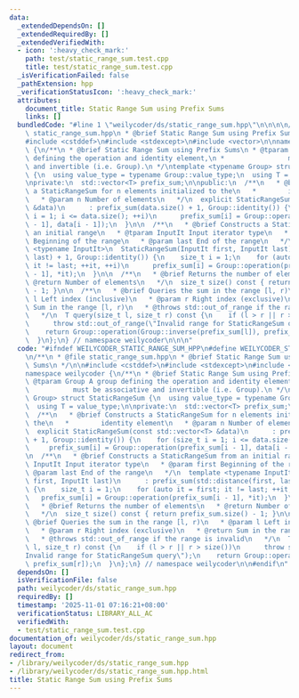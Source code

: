 ```yaml
---
data:
  _extendedDependsOn: []
  _extendedRequiredBy: []
  _extendedVerifiedWith:
  - icon: ':heavy_check_mark:'
    path: test/static_range_sum.test.cpp
    title: test/static_range_sum.test.cpp
  _isVerificationFailed: false
  _pathExtension: hpp
  _verificationStatusIcon: ':heavy_check_mark:'
  attributes:
    document_title: Static Range Sum using Prefix Sums
    links: []
  bundledCode: "#line 1 \"weilycoder/ds/static_range_sum.hpp\"\n\n\n\n/**\n * @file\
    \ static_range_sum.hpp\n * @brief Static Range Sum using Prefix Sums\n */\n\n\
    #include <cstddef>\n#include <stdexcept>\n#include <vector>\n\nnamespace weilycoder\
    \ {\n/**\n * @brief Static Range Sum using Prefix Sums\n * @tparam Group A group\
    \ defining the operation and identity element,\n *                must be associative\
    \ and invertible (i.e. Group).\n */\ntemplate <typename Group> struct StaticRangeSum\
    \ {\n  using value_type = typename Group::value_type;\n  using T = value_type;\n\
    \nprivate:\n  std::vector<T> prefix_sum;\n\npublic:\n  /**\n   * @brief Constructs\
    \ a StaticRangeSum for n elements initialized to the\n   *        identity element\n\
    \   * @param n Number of elements\n   */\n  explicit StaticRangeSum(const std::vector<T>\
    \ &data)\n      : prefix_sum(data.size() + 1, Group::identity()) {\n    for (size_t\
    \ i = 1; i <= data.size(); ++i)\n      prefix_sum[i] = Group::operation(prefix_sum[i\
    \ - 1], data[i - 1]);\n  }\n\n  /**\n   * @brief Constructs a StaticRangeSum from\
    \ an initial range\n   * @tparam InputIt Input iterator type\n   * @param first\
    \ Beginning of the range\n   * @param last End of the range\n   */\n  template\
    \ <typename InputIt>\n  StaticRangeSum(InputIt first, InputIt last)\n      : prefix_sum(std::distance(first,\
    \ last) + 1, Group::identity()) {\n    size_t i = 1;\n    for (auto it = first;\
    \ it != last; ++it, ++i)\n      prefix_sum[i] = Group::operation(prefix_sum[i\
    \ - 1], *it);\n  }\n\n  /**\n   * @brief Returns the number of elements\n   *\
    \ @return Number of elements\n   */\n  size_t size() const { return prefix_sum.size()\
    \ - 1; }\n\n  /**\n   * @brief Queries the sum in the range [l, r)\n   * @param\
    \ l Left index (inclusive)\n   * @param r Right index (exclusive)\n   * @return\
    \ Sum in the range [l, r)\n   * @throws std::out_of_range if the range is invalid\n\
    \   */\n  T query(size_t l, size_t r) const {\n    if (l > r || r > size())\n\
    \      throw std::out_of_range(\"Invalid range for StaticRangeSum query\");\n\
    \    return Group::operation(Group::inverse(prefix_sum[l]), prefix_sum[r]);\n\
    \  }\n};\n} // namespace weilycoder\n\n\n"
  code: "#ifndef WEILYCODER_STATIC_RANGE_SUM_HPP\n#define WEILYCODER_STATIC_RANGE_SUM_HPP\n\
    \n/**\n * @file static_range_sum.hpp\n * @brief Static Range Sum using Prefix\
    \ Sums\n */\n\n#include <cstddef>\n#include <stdexcept>\n#include <vector>\n\n\
    namespace weilycoder {\n/**\n * @brief Static Range Sum using Prefix Sums\n *\
    \ @tparam Group A group defining the operation and identity element,\n *     \
    \           must be associative and invertible (i.e. Group).\n */\ntemplate <typename\
    \ Group> struct StaticRangeSum {\n  using value_type = typename Group::value_type;\n\
    \  using T = value_type;\n\nprivate:\n  std::vector<T> prefix_sum;\n\npublic:\n\
    \  /**\n   * @brief Constructs a StaticRangeSum for n elements initialized to\
    \ the\n   *        identity element\n   * @param n Number of elements\n   */\n\
    \  explicit StaticRangeSum(const std::vector<T> &data)\n      : prefix_sum(data.size()\
    \ + 1, Group::identity()) {\n    for (size_t i = 1; i <= data.size(); ++i)\n \
    \     prefix_sum[i] = Group::operation(prefix_sum[i - 1], data[i - 1]);\n  }\n\
    \n  /**\n   * @brief Constructs a StaticRangeSum from an initial range\n   * @tparam\
    \ InputIt Input iterator type\n   * @param first Beginning of the range\n   *\
    \ @param last End of the range\n   */\n  template <typename InputIt>\n  StaticRangeSum(InputIt\
    \ first, InputIt last)\n      : prefix_sum(std::distance(first, last) + 1, Group::identity())\
    \ {\n    size_t i = 1;\n    for (auto it = first; it != last; ++it, ++i)\n   \
    \   prefix_sum[i] = Group::operation(prefix_sum[i - 1], *it);\n  }\n\n  /**\n\
    \   * @brief Returns the number of elements\n   * @return Number of elements\n\
    \   */\n  size_t size() const { return prefix_sum.size() - 1; }\n\n  /**\n   *\
    \ @brief Queries the sum in the range [l, r)\n   * @param l Left index (inclusive)\n\
    \   * @param r Right index (exclusive)\n   * @return Sum in the range [l, r)\n\
    \   * @throws std::out_of_range if the range is invalid\n   */\n  T query(size_t\
    \ l, size_t r) const {\n    if (l > r || r > size())\n      throw std::out_of_range(\"\
    Invalid range for StaticRangeSum query\");\n    return Group::operation(Group::inverse(prefix_sum[l]),\
    \ prefix_sum[r]);\n  }\n};\n} // namespace weilycoder\n\n#endif\n"
  dependsOn: []
  isVerificationFile: false
  path: weilycoder/ds/static_range_sum.hpp
  requiredBy: []
  timestamp: '2025-11-01 07:16:21+08:00'
  verificationStatus: LIBRARY_ALL_AC
  verifiedWith:
  - test/static_range_sum.test.cpp
documentation_of: weilycoder/ds/static_range_sum.hpp
layout: document
redirect_from:
- /library/weilycoder/ds/static_range_sum.hpp
- /library/weilycoder/ds/static_range_sum.hpp.html
title: Static Range Sum using Prefix Sums
---
```

